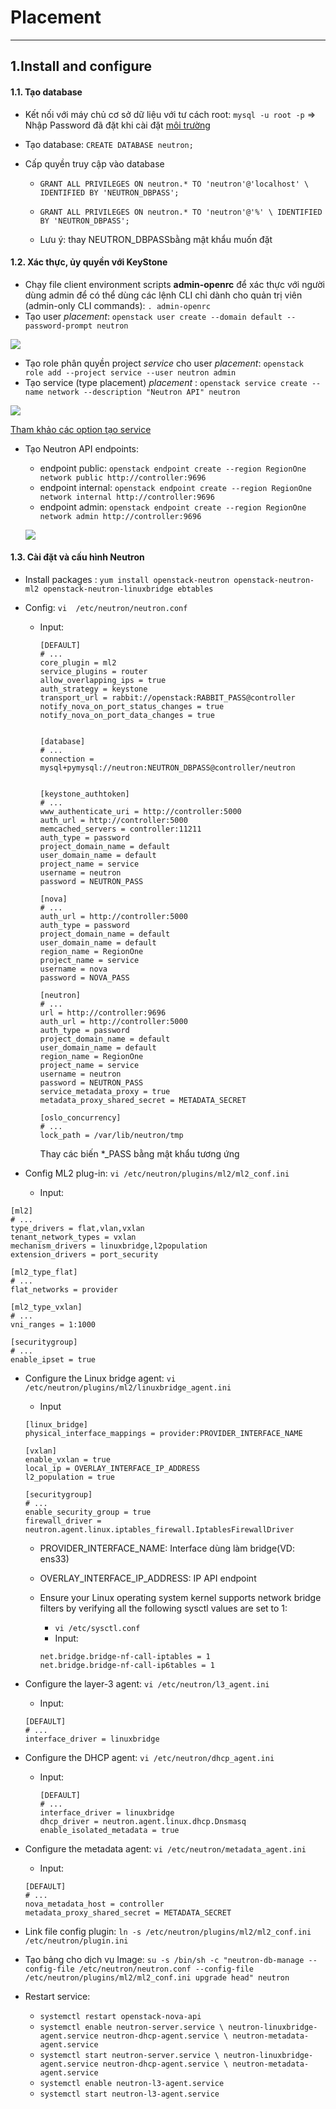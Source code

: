# Placement

------------------------------------------------------

## 1.Install and configure<a name="1"></a>

#### 1.1. Tạo database

- Kết nối với máy chủ cơ sở dữ liệu với tư cách root: `mysql -u root -p` => Nhập Password đã đặt khi cài đặt [môi trường](./Môi%20trường.md#5) 

- Tạo database: `CREATE DATABASE neutron;`

- Cấp quyền truy cập vào database

  - `GRANT ALL PRIVILEGES ON neutron.* TO 'neutron'@'localhost' \
    IDENTIFIED BY 'NEUTRON_DBPASS';` 
    
  - `GRANT ALL PRIVILEGES ON neutron.* TO 'neutron'@'%' \
        IDENTIFIED BY 'NEUTRON_DBPASS';`
  
  - Lưu ý: thay NEUTRON_DBPASSbằng mật khẩu muốn đặt
  

#### 1.2. Xác thực, ủy quyền với KeyStone

- Chạy file client environment scripts **admin-openrc** để xác thực với người dùng admin để có thể dùng các lệnh CLI chỉ dành cho quản trị viên (admin-only CLI commands): `. admin-openrc`
- Tạo user *placement*: `openstack user create --domain default --password-prompt neutron`

![](../images/OpenStack/Neutron/nu.png)

- Tạo role phân quyền project *service* cho user *placement*: `openstack role add --project service --user neutron admin`
- Tạo service (type placement) *placement* :  `openstack service create --name network --description "Neutron API" neutron`

![](../images/OpenStack/Neutron/ns.png)

[Tham khảo các option tạo service](https://docs.openstack.org/python-openstackclient/pike/cli/command-objects/service.html)

- Tạo Neutron API endpoints:

  - endpoint public: `openstack endpoint create --region RegionOne network public http://controller:9696`
  - endpoint internal: `openstack endpoint create --region RegionOne network internal http://controller:9696`
  - endpoint admin: `openstack endpoint create --region RegionOne network admin http://controller:9696`

  ![](../images/OpenStack/Neutron/ep.png)

  

#### 1.3. Cài đặt và cấu hình Neutron

- Install packages : `yum install openstack-neutron openstack-neutron-ml2 openstack-neutron-linuxbridge ebtables`

- Config: `vi  /etc/neutron/neutron.conf`

  - Input: 

    ```
    [DEFAULT]
    # ...
    core_plugin = ml2
    service_plugins = router
    allow_overlapping_ips = true
    auth_strategy = keystone
    transport_url = rabbit://openstack:RABBIT_PASS@controller
    notify_nova_on_port_status_changes = true
    notify_nova_on_port_data_changes = true
    
    
    [database]
    # ...
    connection = mysql+pymysql://neutron:NEUTRON_DBPASS@controller/neutron
    
    
    [keystone_authtoken]
    # ...
    www_authenticate_uri = http://controller:5000
    auth_url = http://controller:5000
    memcached_servers = controller:11211
    auth_type = password
    project_domain_name = default
    user_domain_name = default
    project_name = service
    username = neutron
    password = NEUTRON_PASS
    
    [nova]
    # ...
    auth_url = http://controller:5000
    auth_type = password
    project_domain_name = default
    user_domain_name = default
    region_name = RegionOne
    project_name = service
    username = nova
    password = NOVA_PASS
    
    [neutron]
    # ...
    url = http://controller:9696
    auth_url = http://controller:5000
    auth_type = password
    project_domain_name = default
    user_domain_name = default
    region_name = RegionOne
    project_name = service
    username = neutron
    password = NEUTRON_PASS
    service_metadata_proxy = true
    metadata_proxy_shared_secret = METADATA_SECRET
    
    [oslo_concurrency]
    # ...
    lock_path = /var/lib/neutron/tmp
    ```
    
    Thay các biến *_PASS bằng mật khẩu tương ứng 

- Config ML2 plug-in: `vi /etc/neutron/plugins/ml2/ml2_conf.ini`

  - Input:

```
[ml2]
# ...
type_drivers = flat,vlan,vxlan
tenant_network_types = vxlan
mechanism_drivers = linuxbridge,l2population
extension_drivers = port_security

[ml2_type_flat]
# ...
flat_networks = provider

[ml2_type_vxlan]
# ...
vni_ranges = 1:1000

[securitygroup]
# ...
enable_ipset = true
```



- Configure the Linux bridge agent: `vi /etc/neutron/plugins/ml2/linuxbridge_agent.ini`

  - Input

  ```
  [linux_bridge]
  physical_interface_mappings = provider:PROVIDER_INTERFACE_NAME
  
  [vxlan]
  enable_vxlan = true
  local_ip = OVERLAY_INTERFACE_IP_ADDRESS
  l2_population = true
  
  [securitygroup]
  # ...
  enable_security_group = true
  firewall_driver = neutron.agent.linux.iptables_firewall.IptablesFirewallDriver
  ```

  - PROVIDER_INTERFACE_NAME: Interface dùng làm bridge(VD: ens33)

  - OVERLAY_INTERFACE_IP_ADDRESS: IP API endpoint

  - Ensure your Linux operating system kernel supports network bridge filters by verifying all the following sysctl values are set to 1:

    - `vi /etc/sysctl.conf`
    - Input:

    ```
    net.bridge.bridge-nf-call-iptables = 1
    net.bridge.bridge-nf-call-ip6tables = 1
    ```

- Configure the layer-3 agent: `vi /etc/neutron/l3_agent.ini`

  - Input:

  ```
  [DEFAULT]
  # ...
  interface_driver = linuxbridge
  ```

- Configure the DHCP agent: `vi /etc/neutron/dhcp_agent.ini`

  - Input: 

    ```
    [DEFAULT]
    # ...
    interface_driver = linuxbridge
    dhcp_driver = neutron.agent.linux.dhcp.Dnsmasq
    enable_isolated_metadata = true
    ```

- Configure the metadata agent: `vi /etc/neutron/metadata_agent.ini`

  - Input:

  ```
  [DEFAULT]
  # ...
  nova_metadata_host = controller
  metadata_proxy_shared_secret = METADATA_SECRET
  ```

- Link file config plugin: `ln -s /etc/neutron/plugins/ml2/ml2_conf.ini /etc/neutron/plugin.ini`

- Tạo bảng cho dịch vụ Image: `su -s /bin/sh -c "neutron-db-manage --config-file /etc/neutron/neutron.conf --config-file /etc/neutron/plugins/ml2/ml2_conf.ini upgrade head" neutron` 

- Restart service: 
  -  `systemctl restart openstack-nova-api`
  - `systemctl enable neutron-server.service \
      neutron-linuxbridge-agent.service neutron-dhcp-agent.service \
      neutron-metadata-agent.service`
  - `systemctl start neutron-server.service \
      neutron-linuxbridge-agent.service neutron-dhcp-agent.service \
      neutron-metadata-agent.service`
  - `systemctl enable neutron-l3-agent.service`
  - `systemctl start neutron-l3-agent.service`
